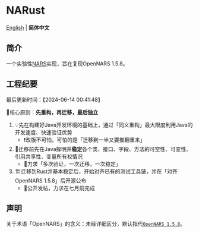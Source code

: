# NARust

[English](README.en.md) | **简体中文**

## 简介

一个实验性[NARS](http://www.opennars.org/)实现，旨在复现OpenNARS 1.5.8。

## 工程纪要

最后更新时间：【2024-06-14 00:41:48】

📌核心原则：**先重构，再迁移，最后独立**

1. 💡先在构建好Java开发环境的基础上，通过「同义重构」最大限度利用Java的开发速度、快速验证优势
    - ❗改版不可怕，可怕的是「迁移到一半又要推翻重来」
2. 🚚迁移前先在Java探明并**稳定**各个类、接口、字段、方法的可空性、可变性、引用共享性、变量所有权情况
    - 🎯力求「多次验证，一次迁移，一次稳定」
3. 🏗️迁移到Rust并基本稳定后，开始对齐已有的测试工具链，并在「对齐OpenNARS 1.5.8」后开源公布
    - 🎯公开发帖，力求在七月前完成

## 声明

关于术语「OpenNARS」的含义：未经详细区分，默认指代[`OpenNARS 1.5.8`](https://github.com/patham9/opennars_declarative_core)。

